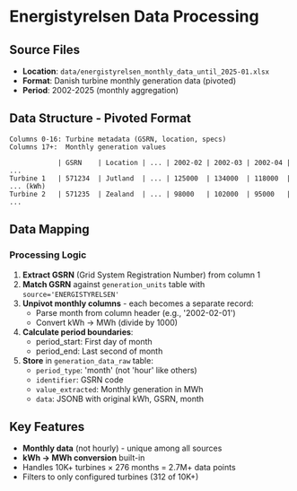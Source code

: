 # Energistyrelsen Data Processing

## Source Files
- **Location**: `data/energistyrelsen_monthly_data_until_2025-01.xlsx`
- **Format**: Danish turbine monthly generation data (pivoted)
- **Period**: 2002-2025 (monthly aggregation)

## Data Structure - Pivoted Format
```
Columns 0-16: Turbine metadata (GSRN, location, specs)
Columns 17+:  Monthly generation values

            | GSRN    | Location | ... | 2002-02 | 2002-03 | 2002-04 | ...
Turbine 1   | 571234  | Jutland  | ... | 125000  | 134000  | 118000  | ... (kWh)
Turbine 2   | 571235  | Zealand  | ... | 98000   | 102000  | 95000   | ...
```

## Data Mapping

### Processing Logic
1. **Extract GSRN** (Grid System Registration Number) from column 1
2. **Match GSRN** against `generation_units` table with `source='ENERGISTYRELSEN'`
3. **Unpivot monthly columns** - each becomes a separate record:
   - Parse month from column header (e.g., '2002-02-01')
   - Convert kWh → MWh (divide by 1000)
4. **Calculate period boundaries**:
   - period_start: First day of month
   - period_end: Last second of month
5. **Store** in `generation_data_raw` table:
   - `period_type`: 'month' (not 'hour' like others)
   - `identifier`: GSRN code
   - `value_extracted`: Monthly generation in MWh
   - `data`: JSONB with original kWh, GSRN, month

## Key Features
- **Monthly data** (not hourly) - unique among all sources
- **kWh → MWh conversion** built-in
- Handles 10K+ turbines × 276 months = 2.7M+ data points
- Filters to only configured turbines (312 of 10K+)